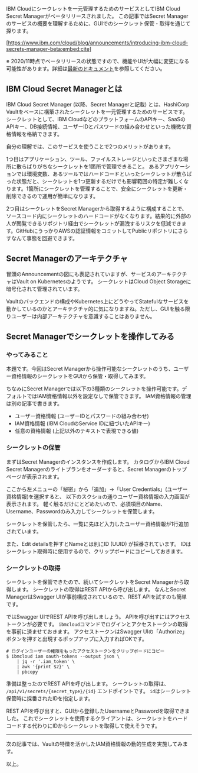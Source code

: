 IBM Cloudにシークレットを一元管理するためのサービスとしてIBM Cloud Secret Managerがベータリリースされました。
この記事ではSecret Managerのサービスの概要を理解するために、GUIでのシークレット保管・取得を通じて探ります。

[https://www.ibm.com/cloud/blog/announcements/introducing-ibm-cloud-secrets-manager-beta:embed:cite]

※ 2020/11時点でベータリリースの状態ですので、機能やUIが大幅に変更になる可能性があります。詳細は[最新のドキュメント](https://cloud.ibm.com/docs/secrets-manager?topic=secrets-manager-getting-started)を参照してください。


## IBM Cloud Secret Managerとは

IBM Cloud Secret Manager (以降、Secret Managerと記載) とは、HashiCorp Vaultをベースに構築されたシークレットを一元管理するためのサービスです。
シークレットとして、IBM CloudなどのプラットフォームのAPIキー、SaaSのAPIキー、DB接続情報、ユーザーIDとパスワードの組み合わせといった機微な資格情報を格納できます。

自分の理解では、このサービスを使うことで2つのメリットがあります。

1つ目はアプリケーション、ツール、ファイルストレージといったさまざまな場所に散らばりがちなシークレットを1箇所で管理できること。
あるアプリケーションでは環境変数、あるツールではハードコードといったシークレットが散らばった状態だと、シークレットを1つ更新するだけでも影響範囲の特定が難しくなります。1箇所にシークレットを管理することで、安全にシークレットを更新・削除できるので運用が簡単になります。

2つ目はシークレットをSecret Managerから取得するように構成することで、ソースコード内にシークレットのハードコードがなくなります。結果的に外部の人が閲覧できるリポジトリ経由でシークレットが漏洩するリスクを低減できます。GitHubにうっかりAWSの認証情報をコミットしてPublicリポジトリにさらすなんて事態を回避できます。


## Secret Managerのアーキテクチャ

冒頭のAnnouncementの図にも表記されていますが、サービスのアーキテクチャはVault on Kubernetesのようです。
シークレットはCloud Object Storageに暗号化されて管理されています。

Vaultのバックエンドの構成やKubernetes上にどうやってStatefulなサービスを動かしているのかとアーキテクチャ的に気になりますね。ただし、GUIを触る限りユーザーは内部アーキテクチャを意識することはありません。


## Secret Managerでシークレットを操作してみる

### やってみること

本題です。今回はSecret Managerから操作可能なシークレットのうち、ユーザー資格情報のシークレットをGUIから保管・取得してみます。

ちなみにSecret Managerでは以下の3種類のシークレットを操作可能です。デフォルトではIAM資格情報以外を設定なしで保管できます。
IAM資格情報の管理は別の記事で書きます。

* ユーザー資格情報 (ユーザーIDとパスワードの組み合わせ)
* IAM資格情報 (IBM CloudのService IDに紐づいたAPIキー)
* 任意の資格情報 (上記以外のテキストで表現できる値)

### シークレットの保管

まずはSecret Managerのインスタンスを作成します。
カタログからIBM Cloud Secret Managerのライトプランをオーダーすると、Secret Managerのトップページが表示されます。

ここから左メニューの「秘密」から「追加」→「User Credentials」(ユーザー資格情報)を選択すると、
以下のスクショの通りユーザー資格情報の入力画面が表示されます。
軽く触るだけにとどめたいので、必須項目のName、Username、Passwordのみ入力してシークレットを保管します。

シークレットを保管したら、一覧に先ほど入力したユーザー資格情報が1行追加されています。

また、Edit detailsを押すとNameとは別にID (UUID) が採番されています。
IDはシークレット取得時に使用するので、クリップボードにコピーしておきます。

### シークレットの取得

シークレットを保管できたので、続いてシークレットをSecret Managerから取得します。
シークレットの取得はREST APIから呼び出します。
なんとSecret ManagerはSwagger UIが事前構成されているので、REST APIを試すのも簡単です。

ではSwagger UIでREST APIを呼び出しましょう。
APIを呼び出すにはアクセストークンが必要です。
`ibmcloud`コマンドでログインとアクセストークンの取得を事前に済ませておきます。
アクセストークンはSwagger UIの「Authorize」ボタンを押すと出現するポップアップに入力すればOKです。

```:bash
# ログインユーザーの権限をもったアクセストークンをクリップボードにコピー
$ ibmcloud iam oauth-tokens --output json \
    | jq -r '.iam_token' \
    | awk '{print $2}' \
    | pbcopy
```

準備は整ったのでREST APIを呼び出します。
シークレットの取得は、 `/api/v1/secrets/{secret_type}/{id}` エンドポイントです。
`id`はシークレット保管時に採番されたIDを指定します。

REST APIを呼び出すと、GUIから登録したUsernameとPasswordを取得できました。
これでシークレットを使用するクライアントは、シークレットをハードコードする代わりにIDからシークレットを取得して使えそうです。

---

次の記事では、Vaultの特徴を活かしたIAM資格情報の動的生成を実施してみます。

以上。
